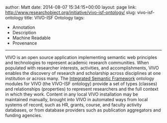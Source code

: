 author: Matt
date: 2014-08-07 15:34:15+00:00
layout: page
link: http://www.researchobject.org/initiative/vivo-isf-ontology/
slug: vivo-isf-ontology
title: VIVO-ISF Ontology
tags:
- Annotation
- Description
- Machine Readable
- Provenance
---
VIVO is an open source application implementing semantic web principles and technologies to represent academic research communities. When populated with researcher interests, activities, and accomplishments, VIVO enables the discovery of research and scholarship across disciplines at one institution or across many.
The [Integrated Semantic Framework](http://ctsaconnect.org/) ontology modules for VIVO (the VIVO-ISF ontology) provide a set of types (classes) and relationships (properties) to represent researchers and the full context in which they work. Content in any local VIVO installation may be maintained manually, brought into VIVO in automated ways from local systems of record, such as HR, grants, course, and faculty activity databases, or from database providers such as publication aggregators and funding agencies.
